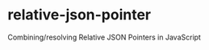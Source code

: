 relative-json-pointer
=====================

Combining/resolving Relative JSON Pointers in JavaScript
